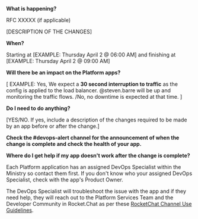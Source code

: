 **What is happening?**

RFC XXXXX (if applicable)

[DESCRIPTION OF THE CHANGES]

**When?**
 
Starting at [EXAMPLE: Thursday April 2 @ 06:00 AM] and finishing at [EXAMPLE: Thursday April 2 @ 09:00 AM]

**Will there be an impact on the Platform apps?**

[
EXAMPLE:
Yes, We expect a **30 second interruption to traffic** as the config is applied to the load balancer. @steven.barre will be up and monitoring the traffic flows.
/No, no downtime is expected at that time.
]

**Do I need to do anything?**

[YES/NO. If yes, include a description of the changes required to be made by an app before or after the change.]

**Check the #devops-alert channel for the announcement of when the change is complete and check the health of your app.**

**Where do I get help if my app doesn't work after the change is complete?**

Each Platform application has an assigned DevOps Specialist within the Ministry so contact them first. If you don't know who your assigned DevOps Specialist, check with the app's Product Owner. 

The DevOps Specialist will troubleshoot the issue with the app and if they need help, they will reach out to the Platform Services Team and the Developer Community in Rocket.Chat as per these [RocketChat Channel Use Guidelines](
https://developer.gov.bc.ca/Getting-human-support-for-issues-not-covered-by-devops-requests).
